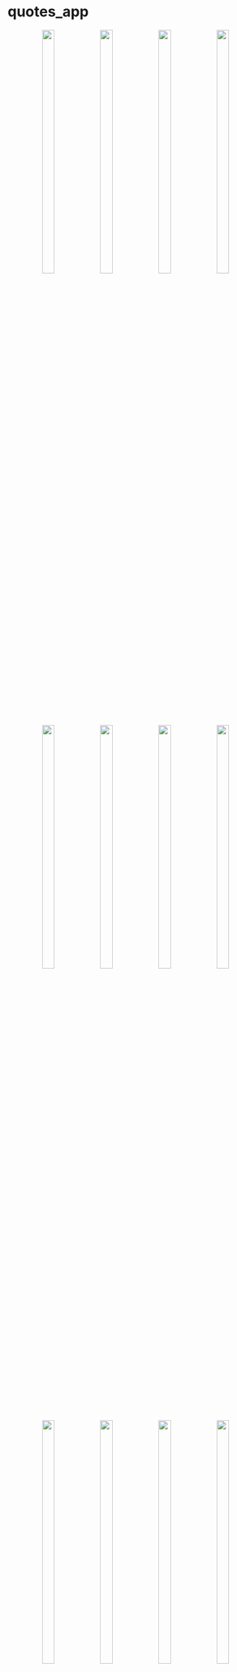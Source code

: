 # quotes_app

<div align = "center">
 
   
   <img src = "https://github.com/mayuuu05/quote_App/assets/149376263/b01c379b-0b0e-4c69-a9ac-884f82165616"  height=35% width=22%  />
   <img src = "https://github.com/mayuuu05/quote_App/assets/149376263/b2120637-70c7-48e4-a115-9bfb68c0ed8e"  height=35% width=22%  />
   <img src = "https://github.com/mayuuu05/quote_App/assets/149376263/8f41ea85-4054-4c60-b816-2611e44a9357"  height=35% width=22%  />
   <img src = "https://github.com/mayuuu05/quote_App/assets/149376263/23b3e7fd-d158-461c-9630-88196ad27bba"  height=35% width=22%  />
    <img src = "https://github.com/mayuuu05/quote_App/assets/149376263/40188fee-892e-42ca-9859-527de82bf9e8"  height=35% width=22%  />
   <img src = "https://github.com/mayuuu05/quote_App/assets/149376263/e6ed86d4-244c-480c-a6e2-6cdeae67ec27"  height=35% width=22%  />
   <img src = "https://github.com/mayuuu05/quote_App/assets/149376263/b4aaa0ce-7ffe-4c2e-9d0d-6bb192221615"  height=35% width=22%  />
   <img src = "https://github.com/mayuuu05/quote_App/assets/149376263/a52d0079-1ee7-45ef-b308-2dfc855ff8b1"  height=35% width=22%  />
   <img src = "https://github.com/mayuuu05/quote_App/assets/149376263/e4afe728-29c1-4957-a476-b564685117de"  height=35% width=22%  />
     <img src = "https://github.com/mayuuu05/quote_App/assets/149376263/35ce8e9c-43df-49b9-a61b-0c66f25be8d2"  height=35% width=22%  />

 <img src = "https://github.com/mayuuu05/quote_App/assets/149376263/882555cf-074e-4d9e-947a-b1d439d938a6"  height=35% width=22%  />
  <img src = "https://github.com/mayuuu05/quote_App/assets/149376263/42afb29b-f6af-4782-9d5e-56003ee6f0ca"  height=35% width=22%  />
   <img src = "https://github.com/mayuuu05/quote_App/assets/149376263/f90a1696-3e40-487a-b64c-ec8011f50c64"  height=35% width=22%  />
    <img src = "https://github.com/mayuuu05/quote_App/assets/149376263/0238624c-9471-49a4-890f-d5a850e2e93b"  height=35% width=22%  />
     <img src = "https://github.com/mayuuu05/quote_App/assets/149376263/60e44072-ce8f-4447-acdb-e0a5cf43e5d0"  height=35% width=22%  />
      <img src = "https://github.com/mayuuu05/quote_App/assets/149376263/07bdc3f3-a2bc-420f-bda5-7cfc80ba508d"  height=35% width=22%  />
       <img src = "https://github.com/mayuuu05/quote_App/assets/149376263/5e8e8104-0db1-481d-97c1-33d9ee303c18"  height=35% width=22%  />
       <img src = "https://github.com/mayuuu05/quote_App/assets/149376263/b869a596-a71f-4704-8ada-f85c6e7260ef"  height=35% width=22%  />
       <img src = "https://github.com/mayuuu05/quote_App/assets/149376263/57b824a0-b65d-4460-b0a3-f04680a244b5"  height=35% width=22%  />
  <img src = "https://github.com/mayuuu05/quote_App/assets/149376263/25035df4-2c2d-42fb-82c2-aeb0f2958bbf"  height=35% width=22%  />

  <video height="450" src="https://github.com/mayuuu05/quote_App/assets/149376263/fbab15e0-598f-419b-954f-39877ce1e1ca" />


</div>




